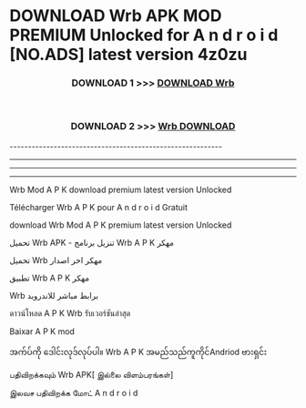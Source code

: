 # DOWNLOAD Wrb  APK MOD PREMIUM Unlocked for A n d r o i d [NO.ADS] latest version 4z0zu 



<div align="center">

<h3>DOWNLOAD 1 >>> <a href="https://getmod2.web.app/?judul=Wrb ">DOWNLOAD Wrb </a></h3><br>

<h3>DOWNLOAD 2 >>> <a href="https://getmod2.web.app/?judul=Wrb ">Wrb  DOWNLOAD </a></h3>

</div>
----------------------------------------------------------

----------------------------------------------------------

----------------------------------------------------------

----------------------------------------------------------

Wrb  Mod A P K download premium latest version Unlocked

Télécharger Wrb  A P K pour A n d r o i d Gratuit

download Wrb  Mod A P K premium latest version Unlocked

تحميل Wrb  APK - تنزيل برنامج Wrb  A P K مهكر

تحميل Wrb  مهكر اخر اصدار

تطبيق Wrb  A P K مهكر

Wrb  برابط مباشر للاندرويد

ดาวน์โหลด A P K Wrb  รับเวอร์ชันล่าสุด

Baixar A P K mod

အက်ပ်ကို ဒေါင်းလုဒ်လုပ်ပါ။ Wrb  A P K အမည်သည်ကူကိုင်Andriod ဗားရှင်း

பதிவிறக்கவும் Wrb  APK[ இல்லை விளம்பரங்கள்] 
 
இலவச பதிவிறக்க மோட் A n d r o i d



